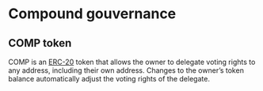# Compound gouvernance

## COMP token

COMP is an  [ERC-20](https://github.com/ethereum/EIPs/blob/master/EIPS/eip-20.md)  token that allows the owner to delegate voting rights to any address, including their own address. Changes to the owner’s token balance automatically adjust the voting rights of the delegate.
